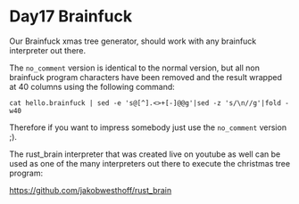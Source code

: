 Day17 Brainfuck
===============

Our Brainfuck xmas tree generator, should work with any brainfuck interpreter out there.

The `no_comment` version is identical to the normal version, but all non brainfuck program characters have been removed and the result wrapped at 40 columns using the following command:

```
cat hello.brainfuck | sed -e 's@[^].<>+[-]@@g'|sed -z 's/\n//g'|fold -w40
```

Therefore if you want to impress somebody just use the `no_comment` version ;).

The rust_brain interpreter that was created live on youtube as well can be used as one of the many interpreters out there to execute the christmas tree program:

https://github.com/jakobwesthoff/rust_brain


